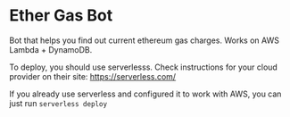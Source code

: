 # Ether Gas Bot

Bot that helps you find out current ethereum gas charges. Works on AWS Lambda + DynamoDB.

To deploy, you should use serverlesss. Check instructions for your cloud provider on their site: https://serverless.com/

If you already use serverless and configured it to work with AWS, you can just run
`serverless deploy`
